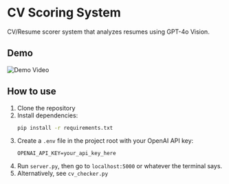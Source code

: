 # CV Scoring System

CV/Resume scorer system that analyzes resumes using GPT-4o Vision.

## Demo

![Demo Video](https://github.com/user-attachments/assets/eccf5bd4-0945-4d75-8ba1-9eea247b0553)

## How to use

1. Clone the repository
2. Install dependencies:
   ```bash
   pip install -r requirements.txt
   ```
3. Create a `.env` file in the project root with your OpenAI API key:
   ```
   OPENAI_API_KEY=your_api_key_here
   ```
4. Run `server.py`, then go to `localhost:5000` or whatever the terminal says.
5. Alternatively, see `cv_checker.py`
